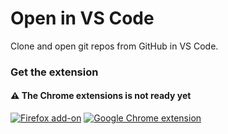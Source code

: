 # Open in VS Code

Clone and open git repos from GitHub in VS Code.

### Get the extension

#### ⚠️ **The Chrome extensions is not ready yet**

[![Firefox add-on](https://img.shields.io/badge/Firefox-FF7139.svg?style=for-the-badge&logo=Firefox&logoColor=white)](https://addons.mozilla.org/addon/open-in-vscode/)
<a href="https://n8ufhl.deta.dev/chrome-extension/open-in-vscode">![Google Chrome extension](https://img.shields.io/badge/Google%20Chrome-4285F4.svg?style=for-the-badge&logo=Google-Chrome&logoColor=white)</a>